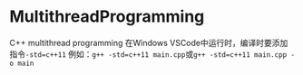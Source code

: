 # MultithreadProgramming
C++ multithread programming
在Windows VSCode中运行时，编译时要添加指令`-std=c++11`
例如：`g++ -std=c++11 main.cpp`或`g++ -std=c++11 main.cpp -o main` 
